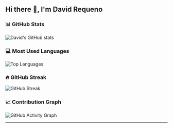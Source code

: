 ## Hi there 🥷, I'm David Requeno

### 📊 GitHub Stats
![David's GitHub stats](https://github-readme-stats.vercel.app/api?username=DavidReque&show_icons=true&theme=dark&count_private=true)

### 💻 Most Used Languages
![Top Languages](https://github-readme-stats.vercel.app/api/top-langs/?username=DavidReque&layout=compact&theme=dark)

### 🔥 GitHub Streak
![GitHub Streak](https://github-readme-streak-stats.herokuapp.com/?user=DavidReque&theme=dark)

### 📈 Contribution Graph
![GitHub Activity Graph](https://github-readme-activity-graph.vercel.app/graph?username=DavidReque&theme=react-dark)

---
<!-- 
### 🚀 About Me
- 🔭 I'm currently working on ...
- 🌱 I'm currently learning ...
- 👯 I'm looking to collaborate on ...
- 🤔 I'm looking for help with ...
- 💬 Ask me about ...
- 📫 How to reach me: ...
- 😄 Pronouns: ...
- ⚡ Fun fact: ...


**DavidReque/DavidReque** is a ✨ *special* ✨ repository because its `README.md` (this file) appears on your GitHub profile.
-->
